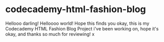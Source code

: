 # codecademy-html-fashion-blog

Hellooo darling! Helloooo world! Hope this finds you okay, this is my Codecademy HTML Fashion Blog Project i've been working on, hope
it's okay, and thanks so much for reviewing! x
